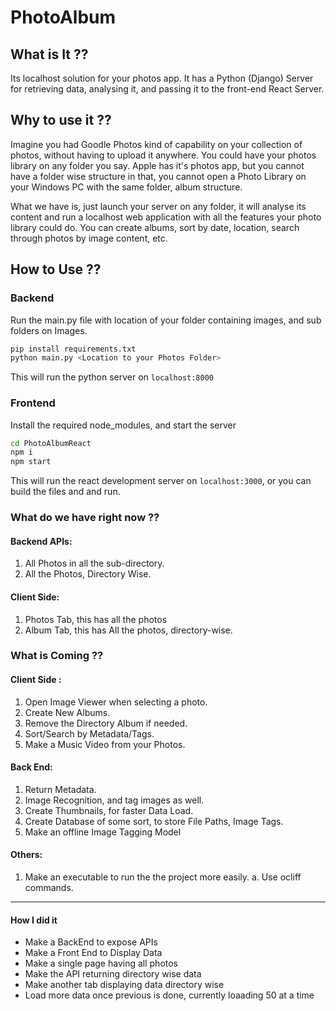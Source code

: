 # PhotoAlbum

## What is It ??

Its localhost solution for your photos app. It has a Python (Django) Server for retrieving data, analysing it, and passing it to the front-end React Server.

## Why to use it ??

Imagine you had Goodle Photos kind of capability on your collection of photos, without having to upload it anywhere. You could have your photos library on any folder you say. Apple has it's photos app, but you cannot have a folder wise structure in that, you cannot open a Photo Library on your Windows PC with the same folder, album structure. 

What we have is, just launch your server on any folder, it will analyse its content and run a localhost web application with all the features your photo library could do. You can create albums, sort by date, location, search through photos by image content, etc. 

## How to Use ??

### Backend

Run the main.py file with location of your folder containing images, and sub folders on Images. 

```bash
pip install requirements.txt
python main.py <Location to your Photos Folder>
```

This will run the python server on `localhost:8000`

### Frontend

Install the required node_modules, and start the server

```bash
cd PhotoAlbumReact
npm i
npm start
```

This will run the react development server on `localhost:3000`, or you can build the files and and run.

### What do we have right now ??

#### Backend APIs: 
  1. All Photos in all the sub-directory.
  2. All the Photos, Directory Wise.

#### Client Side: 
  1. Photos Tab, this has all the photos
  2. Album Tab, this has All the photos, directory-wise.

### What is Coming ??

#### Client Side :
  1. Open Image Viewer when selecting a photo.
  2. Create New Albums. 
  3. Remove the Directory Album if needed.
  4. Sort/Search by Metadata/Tags.
  5. Make a Music Video from your Photos.

#### Back End:
  1. Return Metadata.
  2. Image Recognition, and tag images as well.
  3. Create Thumbnails, for faster Data Load.
  4. Create Database of some sort, to store File Paths, Image Tags.
  5. Make an offline Image Tagging Model
  
####  Others:
  1. Make an executable to run the the project more easily.
      a. Use ocliff commands. 
      
--- 

#### How I did it
  - Make a BackEnd to expose APIs
  - Make a Front End to Display Data
  - Make a single page having all photos
  - Make the API returning directory wise data
  - Make another tab displaying data directory wise
  - Load more data once previous is done, currently loaading 50 at a time
